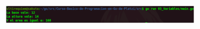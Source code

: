 <div align="center">
<a href="https://youtu.be/a5NYAK-TXXE"><img src="./../../img/03-min.png"/></a>
</div>
